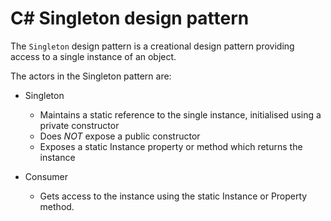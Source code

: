 # C# Singleton design pattern

The `Singleton` design pattern is a creational design pattern providing access to a single instance of an object.

The actors in the Singleton pattern are:

- Singleton
  - Maintains a static reference to the single instance, initialised using a private constructor
  - Does *NOT* expose a public constructor
  - Exposes a static Instance property or method which returns the instance

- Consumer
  - Gets access to the instance using the static Instance or Property method.